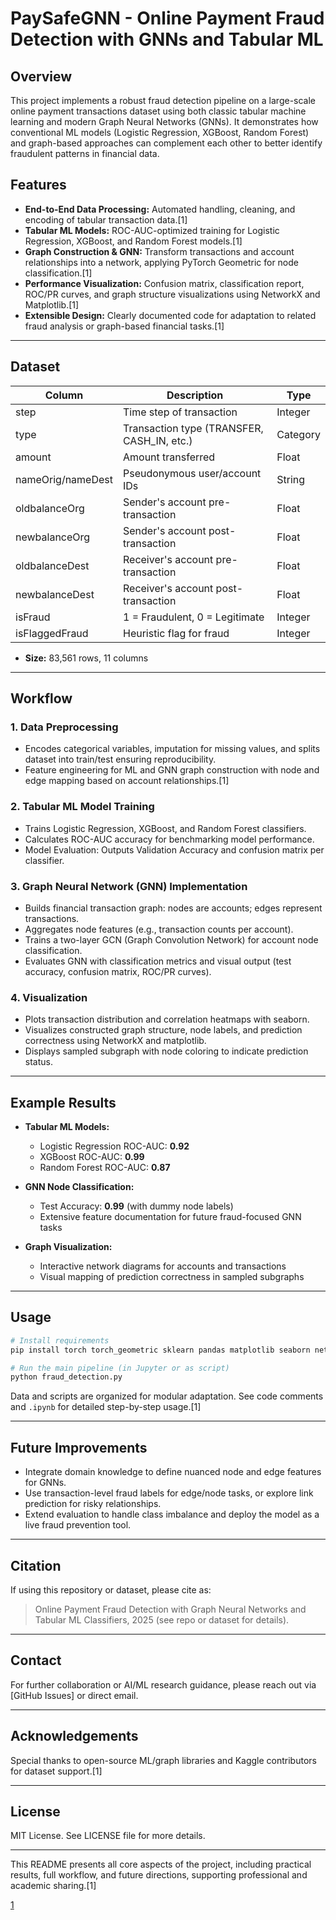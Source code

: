 
# PaySafeGNN - Online Payment Fraud Detection with GNNs and Tabular ML

## Overview
This project implements a robust fraud detection pipeline on a large-scale online payment transactions dataset using both classic tabular machine learning and modern Graph Neural Networks (GNNs). It demonstrates how conventional ML models (Logistic Regression, XGBoost, Random Forest) and graph-based approaches can complement each other to better identify fraudulent patterns in financial data.

## Features
- **End-to-End Data Processing:** Automated handling, cleaning, and encoding of tabular transaction data.[1]
- **Tabular ML Models:** ROC-AUC-optimized training for Logistic Regression, XGBoost, and Random Forest models.[1]
- **Graph Construction & GNN:** Transform transactions and account relationships into a network, applying PyTorch Geometric for node classification.[1]
- **Performance Visualization:** Confusion matrix, classification report, ROC/PR curves, and graph structure visualizations using NetworkX and Matplotlib.[1]
- **Extensible Design:** Clearly documented code for adaptation to related fraud analysis or graph-based financial tasks.[1]

***

## Dataset

| Column            | Description                                | Type       |
|-------------------|--------------------------------------------|------------|
| step              | Time step of transaction                   | Integer    |
| type              | Transaction type (TRANSFER, CASH_IN, etc.) | Category   |
| amount            | Amount transferred                         | Float      |
| nameOrig/nameDest | Pseudonymous user/account IDs              | String     |
| oldbalanceOrg     | Sender's account pre-transaction           | Float      |
| newbalanceOrg     | Sender's account post-transaction          | Float      |
| oldbalanceDest    | Receiver's account pre-transaction         | Float      |
| newbalanceDest    | Receiver's account post-transaction        | Float      |
| isFraud           | 1 = Fraudulent, 0 = Legitimate             | Integer    |
| isFlaggedFraud    | Heuristic flag for fraud                   | Integer    |

- **Size:** 83,561 rows, 11 columns


***

## Workflow

### 1. Data Preprocessing
- Encodes categorical variables, imputation for missing values, and splits dataset into train/test ensuring reproducibility.
- Feature engineering for ML and GNN graph construction with node and edge mapping based on account relationships.[1]

### 2. Tabular ML Model Training
- Trains Logistic Regression, XGBoost, and Random Forest classifiers.
- Calculates ROC-AUC accuracy for benchmarking model performance.
- Model Evaluation: Outputs Validation Accuracy and confusion matrix per classifier.

### 3. Graph Neural Network (GNN) Implementation
- Builds financial transaction graph: nodes are accounts; edges represent transactions.
- Aggregates node features (e.g., transaction counts per account).
- Trains a two-layer GCN (Graph Convolution Network) for account node classification.
- Evaluates GNN with classification metrics and visual output (test accuracy, confusion matrix, ROC/PR curves).

### 4. Visualization
- Plots transaction distribution and correlation heatmaps with seaborn.
- Visualizes constructed graph structure, node labels, and prediction correctness using NetworkX and matplotlib.
- Displays sampled subgraph with node coloring to indicate prediction status.

***

## Example Results

- **Tabular ML Models:**
    - Logistic Regression ROC-AUC: **0.92**
    - XGBoost ROC-AUC: **0.99**
    - Random Forest ROC-AUC: **0.87**

- **GNN Node Classification:**
    - Test Accuracy: **0.99** (with dummy node labels)
    - Extensive feature documentation for future fraud-focused GNN tasks

- **Graph Visualization:**
    - Interactive network diagrams for accounts and transactions
    - Visual mapping of prediction correctness in sampled subgraphs

***

## Usage

```bash
# Install requirements
pip install torch torch_geometric sklearn pandas matplotlib seaborn networkx

# Run the main pipeline (in Jupyter or as script)
python fraud_detection.py
```

Data and scripts are organized for modular adaptation. See code comments and `.ipynb` for detailed step-by-step usage.[1]

***


## Future Improvements

- Integrate domain knowledge to define nuanced node and edge features for GNNs.
- Use transaction-level fraud labels for edge/node tasks, or explore link prediction for risky relationships.
- Extend evaluation to handle class imbalance and deploy the model as a live fraud prevention tool.

***

## Citation

If using this repository or dataset, please cite as:

> Online Payment Fraud Detection with Graph Neural Networks and Tabular ML Classifiers, 2025 (see repo or dataset for details).

***

## Contact

For further collaboration or AI/ML research guidance, please reach out via [GitHub Issues] or direct email.

***

## Acknowledgements

Special thanks to open-source ML/graph libraries and Kaggle contributors for dataset support.[1]

***

## License

MIT License. See LICENSE file for more details.

***

This README presents all core aspects of the project, including practical results, full workflow, and future directions, supporting professional and academic sharing.[1]

[1](https://ppl-ai-file-upload.s3.amazonaws.com/web/direct-files/attachments/83134720/bbd9e41f-db5c-42de-9d88-10857b185e0b/vertopal.com_OnlinePaymentFraudDetection-1.pdf)
